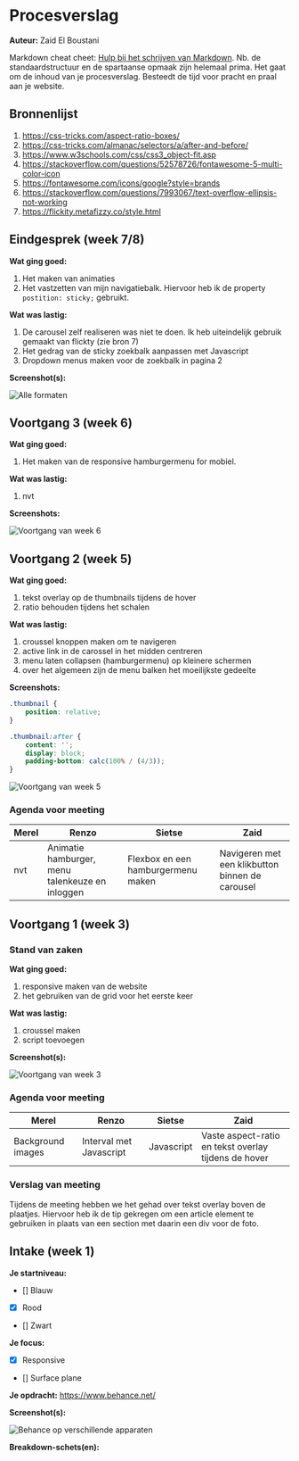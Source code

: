 # Procesverslag

**Auteur:** Zaid El Boustani

Markdown cheat cheet: [Hulp bij het schrijven van Markdown](https://github.com/adam-p/markdown-here/wiki/Markdown-Cheatsheet). Nb. de standaardstructuur en de spartaanse opmaak zijn helemaal prima. Het gaat om de inhoud van je procesverslag. Besteedt de tijd voor pracht en praal aan je website.

## Bronnenlijst

1. https://css-tricks.com/aspect-ratio-boxes/
1. https://css-tricks.com/almanac/selectors/a/after-and-before/
1. https://www.w3schools.com/css/css3_object-fit.asp
1. https://stackoverflow.com/questions/52578726/fontawesome-5-multi-color-icon
1. https://fontawesome.com/icons/google?style=brands
1. https://stackoverflow.com/questions/7993067/text-overflow-ellipsis-not-working
1. https://flickity.metafizzy.co/style.html

## Eindgesprek (week 7/8)

**Wat ging goed:**

1. Het maken van animaties
1. Het vastzetten van mijn navigatiebalk. Hiervoor heb ik de property `postition: sticky;` gebruikt.

**Wat was lastig:**

1. De carousel zelf realiseren was niet te doen. Ik heb uiteindelijk gebruik gemaakt van flickty (zie bron 7)
1. Het gedrag van de sticky zoekbalk aanpassen met Javascript
1. Dropdown menus maken voor de zoekbalk in pagina 2

**Screenshot(s):**

![Alle formaten](screenshots/final-laptop.png "Eindresultaat op verschillende apparaten")

<!-- ![Laptop](screenshots/final-laptop.png "Eindresultaat op de laptop")
![Laptop](screenshots/final-laptop-pagina2.png "Eindresultaat op de laptop - tweede pagina")
![tablet](screenshots/final-tablet.png "Eindresultaat op de tablet")
![mobiel](screenshots/final-mobiel.png "Eindresultaat op de mobiel") -->

## Voortgang 3 (week 6)

**Wat ging goed:**

1. Het maken van de responsive hamburgermenu for mobiel.

**Wat was lastig:**

1. nvt

**Screenshots:**

![Voortgang van week 6](screenshots/hamburgermenu.png "Voortgang van week 6")

## Voortgang 2 (week 5)

**Wat ging goed:**

1. tekst overlay op de thumbnails tijdens de hover
1. ratio behouden tijdens het schalen

**Wat was lastig:**

1. croussel knoppen maken om te navigeren
1. active link in de carossel in het midden centreren
1. menu laten collapsen (hamburgermenu) op kleinere schermen
1. over het algemeen zijn de menu balken het moeilijkste gedeelte

**Screenshots:**

```CSS
.thumbnail {
    position: relative;
}

.thumbnail:after {
    content: '';
    display: block;
    padding-bottom: calc(100% / (4/3));
}
```

![Voortgang van week 5](screenshots/voortgang2.png "Voortgang van week 5")

### Agenda voor meeting

| Merel | Renzo                                           | Sietse                             | Zaid                                            |
| ----- | ----------------------------------------------- | ---------------------------------- | ----------------------------------------------- |
| nvt   | Animatie hamburger, menu talenkeuze en inloggen | Flexbox en een hamburgermenu maken | Navigeren met een klikbutton binnen de carousel |

## Voortgang 1 (week 3)

### Stand van zaken

**Wat ging goed:**

1. responsive maken van de website
1. het gebruiken van de grid voor het eerste keer

**Wat was lastig:**

1. croussel maken
1. script toevoegen

**Screenshot(s):**

![Voortgang van week 3](screenshots/voortgang1.png "Voortgang week 3")

### Agenda voor meeting

| Merel             | Renzo                   | Sietse     | Zaid                                                 |
| ----------------- | ----------------------- | ---------- | ---------------------------------------------------- |
| Background images | Interval met Javascript | Javascript | Vaste aspect-ratio en tekst overlay tijdens de hover |

### Verslag van meeting

Tijdens de meeting hebben we het gehad over tekst overlay boven de plaatjes. Hiervoor heb ik de tip gekregen om een article element te gebruiken in plaats van een section met daarin een div voor de foto.

## Intake (week 1)

**Je startniveau:**

- [] Blauw
- [x] Rood
- [] Zwart

**Je focus:**

- [x] Responsive
- [] Surface plane

**Je opdracht:**
https://www.behance.net/

**Screenshot(s):**

![Behance op verschillende apparaten](screenshots/desktop-to-mobile.png "Behance website")

<!-- ![Behance op mobiel formaat](screenshots/iphone.png "Mobiel formaat")
![Behance op tablet formaat](screenshots/ipad.png "Tablet formaat")
![Behance op desktop formaat](screenshots/laptop.png "Laptop formaat") -->

**Breakdown-schets(en):**

